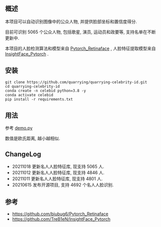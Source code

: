 ## 概述
本项目可以自动识别图像中的公众人物, 并提供脸部坐标和置信度得分.

目前可识别 5065 个公众人物, 包括歌星, 演员, 运动员和政要等, 支持名单在不断更新中.

本项目的人脸检测算法和模型来自 [Pytorch_Retinaface](https://github.com/biubug6/Pytorch_Retinaface) , 人脸特征提取模型来自 [InsightFace_Pytorch](https://github.com/TreB1eN/InsightFace_Pytorch) . 

## 安装
```
git clone https://github.com/quarrying/quarrying-celebrity-id.git
cd quarrying-celebrity-id
conda create -n celebid python=3.8 -y
conda activate celebid
pip install -r requirements.txt
```

## 用法
参考 [demo.py](demo.py)

数值是欧氏距离, 越小越相似.

## ChangeLog
- 20211018 更新名人人脸特征库, 现支持 5065 人.
- 20211012 更新名人人脸特征库, 现支持 4846 人.
- 20211011 更新名人人脸特征库, 现支持 4801 人.
- 20210615 发布开源项目, 支持 4692 个名人人脸识别.

## 参考
- https://github.com/biubug6/Pytorch_Retinaface
- https://github.com/TreB1eN/InsightFace_Pytorch
